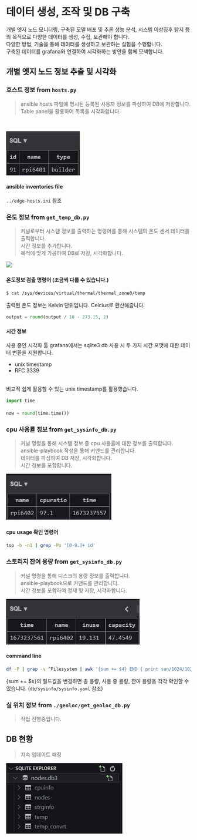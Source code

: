 # 데이터 생성, 조작 및 DB 구축
개별 엣지 노드 모니터링, 구축된 모델 배포 및 추론 성능 분석, 시스템 이상징후 탐지 등의 목적으로 다양한 데이터를 생성, 수집, 보관해야 합니다.<br>
다양한 방법, 기술을 통해 데이터를 생성하고 보관하는 실험을 수행합니다.<br>
구축된 데이터를 grafana와 연결하여 시각화하는 방안을 함께 모색합니다.

## 개별 엣지 노드 정보 추출 및 시각화

### 호스트 정보 from ```hosts.py```
>ansible hosts 파일에 명시된 등록된 사용자 정보를 파싱하여 DB에 저장합니다.<br>
>Table panel을 활용하여 목록을 시각화합니다.
<br>

![](./img4doc/nodes.png)

#### ansible inventories file
```../edge-hosts.ini``` 참조

### 온도 정보 from ```get_temp_db.py```
>커널로부터 시스템 정보를 출력하는 명령어를 통해 시스템의 온도 센서 데이터를 출력합니다.<br>
>시간 정보를 추가합니다.<br>
>목적에 맞게 가공하여 DB로 저장, 시각화합니다.

![](./img4doc/temp.png)

#### 온도정보 검출 명령어 (조금씩 다를 수 있습니다.)
```bash
$ cat /sys/devices/virtual/thermal/thermal_zone0/temp
```
출력된 온도 정보는 Kelvin 단위입니다. Celcius로 환산해줍니다.
```python
output = round(output / 10 - 273.15, 2)
```

#### 시간 정보
사용 중인 시각화 툴 grafana에서는 sqlite3 db 사용 시 두 가지 시간 포맷에 대한 데이터 변환을 지원합니다.
* unix timestamp
* RFC 3339
<br>
비교적 쉽게 활용할 수 있는 unix timestamp를 활용했습니다.

```python
import time

now = round(time.time())
```


### cpu 사용률 정보 from ```get_sysinfo_db.py```
>커널 명령을 통해 시스템 정보 중 cpu 사용률에 대한 정보를 출력합니다.<br>
>ansible-playbook 작성을 통해 커맨드를 관리합니다.<br>
>데이터를 파싱하여 DB 저장, 시각화합니다.<br>
>시간 정보를 포함합니다.

![](./img4doc/cpuinfo.png)

#### cpu usage 확인 명령어
```bash
top -b -n1 | grep -Po '[0-9.]+ id'
```


### 스토리지 잔여 용량 from ```get_sysinfo_db.py```
>커널 명령을 통해 디스크의 용량 정보를 출력합니다.<br>
>ansible-playbook으로 커맨드를 관리합니다.<br>
>시간 정보를 포함하여 정제 및 저장, 시각화합니다.

![](./img4doc/strginfo.png)

#### command line
```bash
df -P | grep -v ^Filesystem | awk '{sum += $4} END { print sun/1024/1024 }
```
{sum += $x}의 필드값을 변경하면 총 용량, 사용 중 용량, 잔여 용량을 각각 확인할 수 있습니다. (```db/sysinfo/sysinfo.yaml``` 참조)

### 실 위치 정보 from ```./geoloc/get_geoloc_db.py```
>작업 진행중입니다.


## DB 현황
> 지속 업데이트 예정

![](./img4doc/db_tables.png)

